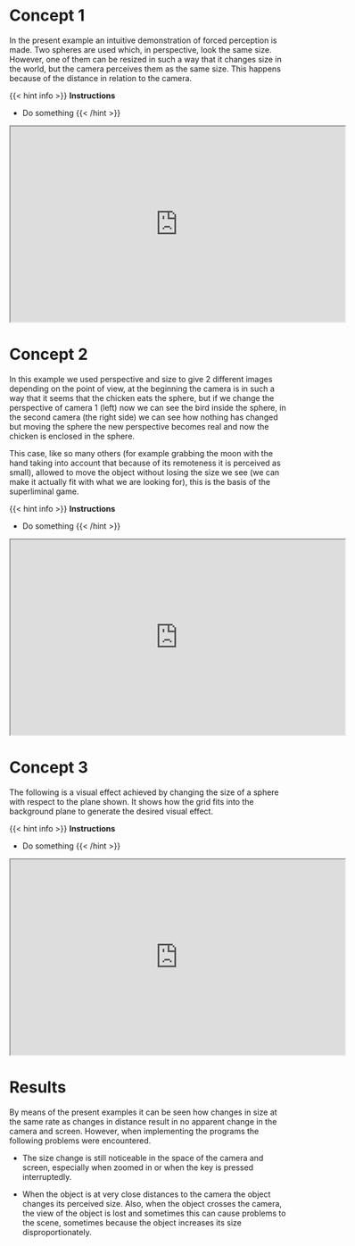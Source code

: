# Concept 1

In the present example an intuitive demonstration of forced perception is made. Two spheres are used which, in perspective, look the same size. However, one of them can be resized in such a way that it changes size in the world, but the camera perceives them as the same size. This happens because of the distance in relation to the camera.

{{< hint info >}} **Instructions**
- Do something
{{< /hint >}} 

<iframe src="https://editor.p5js.org/ggarciarom/full/Rc5Kcqu2l"
width="600"
height="350"
></iframe>

# Concept 2

In this example we used perspective and size to give 2 different images depending on the point of view, at the beginning the camera is in such a way that it seems that the chicken eats the sphere, but if we change the perspective of camera 1 (left) now we can see the bird inside the sphere, in the second camera (the right side) we can see how nothing has changed but moving the sphere the new perspective becomes real and now the chicken is enclosed in the sphere.

This case, like so many others (for example grabbing the moon with the hand taking into account that because of its remoteness it is perceived as small), allowed to move the object without losing the size we see (we can make it actually fit with what we are looking for), this is the basis of the superliminal game.

{{< hint info >}} **Instructions**
- Do something
{{< /hint >}} 


<iframe src="https://editor.p5js.org/ggarciarom/full/lZudkeyJC"
width="600"
height="350"
></iframe>

# Concept 3

The following is a visual effect achieved by changing the size of a sphere with respect to the plane shown. It shows how the grid fits into the background plane to generate the desired visual effect.

{{< hint info >}} **Instructions**
- Do something
{{< /hint >}} 

<iframe src="https://editor.p5js.org/ggarciarom/full/wXRNB6ZXu"
width="600"
height="350"
></iframe>

# Results

By means of the present examples it can be seen how changes in size at the same rate as changes in distance result in no apparent change in the camera and screen. However, when implementing the programs the following problems were encountered.

- The size change is still noticeable in the space of the camera and screen, especially when zoomed in or when the key is pressed interruptedly.

- When the object is at very close distances to the camera the object changes its perceived size. Also, when the object crosses the camera, the view of the object is lost and sometimes this can cause problems to the scene, sometimes because the object increases its size disproportionately.